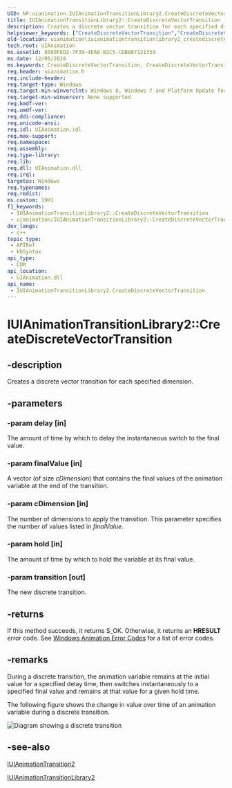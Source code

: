 ```yaml
---
UID: NF:uianimation.IUIAnimationTransitionLibrary2.CreateDiscreteVectorTransition
title: IUIAnimationTransitionLibrary2::CreateDiscreteVectorTransition (uianimation.h)
description: Creates a discrete vector transition for each specified dimension.
helpviewer_keywords: ["CreateDiscreteVectorTransition","CreateDiscreteVectorTransition method [Windows Animation]","CreateDiscreteVectorTransition method [Windows Animation]","IUIAnimationTransitionLibrary2 interface","IUIAnimationTransitionLibrary2 interface [Windows Animation]","CreateDiscreteVectorTransition method","IUIAnimationTransitionLibrary2.CreateDiscreteVectorTransition","IUIAnimationTransitionLibrary2::CreateDiscreteVectorTransition","uianimation.iuianimationtransitionlibrary2_creatediscretevectortransition","uianimation/IUIAnimationTransitionLibrary2::CreateDiscreteVectorTransition"]
old-location: uianimation\iuianimationtransitionlibrary2_creatediscretevectortransition.htm
tech.root: UIAnimation
ms.assetid: 8580FED2-7F39-4EA8-B2C5-CDB887121359
ms.date: 12/05/2018
ms.keywords: CreateDiscreteVectorTransition, CreateDiscreteVectorTransition method [Windows Animation], CreateDiscreteVectorTransition method [Windows Animation],IUIAnimationTransitionLibrary2 interface, IUIAnimationTransitionLibrary2 interface [Windows Animation],CreateDiscreteVectorTransition method, IUIAnimationTransitionLibrary2.CreateDiscreteVectorTransition, IUIAnimationTransitionLibrary2::CreateDiscreteVectorTransition, uianimation.iuianimationtransitionlibrary2_creatediscretevectortransition, uianimation/IUIAnimationTransitionLibrary2::CreateDiscreteVectorTransition
req.header: uianimation.h
req.include-header: 
req.target-type: Windows
req.target-min-winverclnt: Windows 8, Windows 7 and Platform Update for Windows 7 [desktop apps \| UWP apps]
req.target-min-winversvr: None supported
req.kmdf-ver: 
req.umdf-ver: 
req.ddi-compliance: 
req.unicode-ansi: 
req.idl: UIAnimation.idl
req.max-support: 
req.namespace: 
req.assembly: 
req.type-library: 
req.lib: 
req.dll: UIAnimation.dll
req.irql: 
targetos: Windows
req.typenames: 
req.redist: 
ms.custom: 19H1
f1_keywords:
 - IUIAnimationTransitionLibrary2::CreateDiscreteVectorTransition
 - uianimation/IUIAnimationTransitionLibrary2::CreateDiscreteVectorTransition
dev_langs:
 - c++
topic_type:
 - APIRef
 - kbSyntax
api_type:
 - COM
api_location:
 - UIAnimation.dll
api_name:
 - IUIAnimationTransitionLibrary2.CreateDiscreteVectorTransition
---
```


# IUIAnimationTransitionLibrary2::CreateDiscreteVectorTransition


## -description

Creates a discrete vector transition for each specified dimension.

## -parameters

### -param delay [in]

The amount of time by which to delay the instantaneous switch to the final value.

### -param finalValue [in]

A vector (of size <i>cDimension</i>) that contains  the final values of the animation variable at the end of the transition.

### -param cDimension [in]

The number of dimensions to apply the transition. This parameter specifies the number of values listed in <i>finalValue</i>.

### -param hold [in]

The amount of time by which to hold the variable at its final value.

### -param transition [out]

The new discrete transition.

## -returns

If this method succeeds, it returns S_OK. Otherwise, it returns an  <b>HRESULT</b> error code. See <a href="https://docs.microsoft.com/windows/desktop/UIAnimation/uianimation-error-codes">Windows Animation Error Codes</a> for a list of error codes.

## -remarks

During a discrete transition, the animation variable remains at the initial value for a specified delay time, then switches instantaneously to a specified final value and remains at that value for a given hold time.

The following figure shows the change in value over time of an animation variable during a discrete transition.

<img alt="Diagram showing a discrete transition" src="Images/DiscreteTransition.png"/>

## -see-also

<a href="https://docs.microsoft.com/windows/desktop/api/uianimation/nn-uianimation-iuianimationtransition2">IUIAnimationTransition2</a>



<a href="https://docs.microsoft.com/windows/desktop/api/uianimation/nn-uianimation-iuianimationtransitionlibrary2">IUIAnimationTransitionLibrary2</a>

